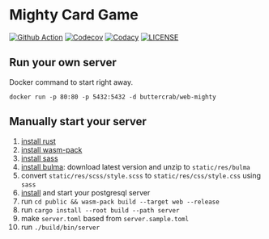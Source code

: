# Mighty Card Game

[![Github Action](https://img.shields.io/github/workflow/status/web-mighty-io/web-mighty/build?logo=github&logoColor=white&style=flat-square)](https://github.com/web-mighty-io/web-mighty/actions)
[![Codecov](https://img.shields.io/codecov/c/github/web-mighty-io/web-mighty?logo=codecov&logoColor=white&style=flat-square)](https://codecov.io/gh/web-mighty-io/web-mighty)
[![Codacy](https://img.shields.io/codacy/grade/ee071f0f9621405ebada9b2c7180f703?logo=codacy&style=flat-square)](https://app.codacy.com/gh/web-mighty-io/web-mighty)
[![LICENSE](https://img.shields.io/github/license/web-mighty-io/web-mighty?logo=Open%20Source%20Initiative&logoColor=white&style=flat-square)](https://github.com/web-mighty-io/web-mighty/blob/master/LICENSE)

## Run your own server

Docker command to start right away.

```shell script
docker run -p 80:80 -p 5432:5432 -d buttercrab/web-mighty
```

## Manually start your server

1.  [install rust](https://www.rust-lang.org/tools/install)
2.  [install wasm-pack](https://rustwasm.github.io/wasm-pack/installer/)
3.  [install sass](https://sass-lang.com/install)
4.  [install bulma](https://bulma.io/): download latest version and unzip to `static/res/bulma`
5.  convert `static/res/scss/style.scss` to `static/res/css/style.css` using `sass`
6.  [install](https://www.postgresql.org/download/) and start your postgresql server
7.  run `cd public && wasm-pack build --target web --release`
8.  run `cargo install --root build --path server`
9.  make `server.toml` based from `server.sample.toml`
10. run `./build/bin/server`